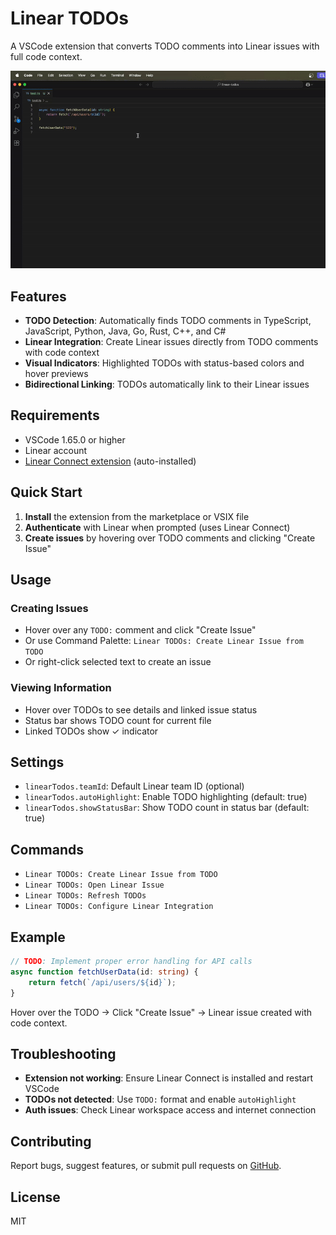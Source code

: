 # Linear TODOs

A VSCode extension that converts TODO comments into Linear issues with full code context.

![Demo](assets/demo.gif)

## Features

- **TODO Detection**: Automatically finds TODO comments in TypeScript, JavaScript, Python, Java, Go, Rust, C++, and C#
- **Linear Integration**: Create Linear issues directly from TODO comments with code context
- **Visual Indicators**: Highlighted TODOs with status-based colors and hover previews
- **Bidirectional Linking**: TODOs automatically link to their Linear issues

## Requirements

- VSCode 1.65.0 or higher
- Linear account
- [Linear Connect extension](https://marketplace.visualstudio.com/items?itemName=Linear.linear-connect) (auto-installed)

## Quick Start

1. **Install** the extension from the marketplace or VSIX file
2. **Authenticate** with Linear when prompted (uses Linear Connect)
3. **Create issues** by hovering over TODO comments and clicking "Create Issue"

## Usage

### Creating Issues
- Hover over any `TODO:` comment and click "Create Issue"
- Or use Command Palette: `Linear TODOs: Create Linear Issue from TODO`
- Or right-click selected text to create an issue

### Viewing Information
- Hover over TODOs to see details and linked issue status
- Status bar shows TODO count for current file
- Linked TODOs show ✓ indicator

## Settings

- `linearTodos.teamId`: Default Linear team ID (optional)
- `linearTodos.autoHighlight`: Enable TODO highlighting (default: true)
- `linearTodos.showStatusBar`: Show TODO count in status bar (default: true)

## Commands

- `Linear TODOs: Create Linear Issue from TODO`
- `Linear TODOs: Open Linear Issue`
- `Linear TODOs: Refresh TODOs`
- `Linear TODOs: Configure Linear Integration`

## Example

```typescript
// TODO: Implement proper error handling for API calls
async function fetchUserData(id: string) {
    return fetch(`/api/users/${id}`);
}
```

Hover over the TODO → Click "Create Issue" → Linear issue created with code context.

## Troubleshooting

- **Extension not working**: Ensure Linear Connect is installed and restart VSCode
- **TODOs not detected**: Use `TODO:` format and enable `autoHighlight`
- **Auth issues**: Check Linear workspace access and internet connection

## Contributing

Report bugs, suggest features, or submit pull requests on [GitHub](https://github.com/dtran26/linear-todos).

## License

MIT
